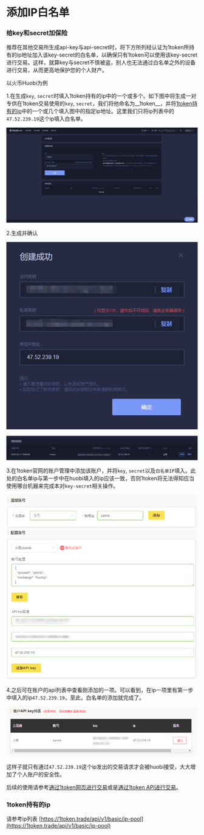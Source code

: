 # 添加IP白名单

### 给key和secret加保险

推荐在其他交易所生成api-key与api-secret时，将下方所列经认证为1token所持有的ip地址加入该key-secret的白名单，以确保只有1token可以使用该key-secret进行交易。这样，就算key与secret不慎被盗，别人也无法通过白名单之外的设备进行交易，从而更高地保护您的个人财产。

以火币Huobi为例

1.在生成`key`, `secret`时填入1token持有的ip中的一个或多个。如下图中将生成一对专供在1token交易使用的`key`, `secret`，我们将他命名为__1token__，并将[1token持有的ip](https://1token.trade/api/v1/basic/ip-pool)中的一个或几个填入图中的指定ip地址。这里我们只将ip列表中的`47.52.239.19`这个ip填入白名单。

![step1](../img/add-white-list-ip.png)

2.生成并确认

![step2](../img/success.png)

![step3](../img/my-key.png)

3.在1token官网的账户管理中添加该账户，并将`key`, `secret`以及`白名单IP`填入。此处的白名单ip与第一步中在huobi填入的ip应该一致，否则1token将无法得知应当使用哪台机器来完成本对`key-secret`相关操作。

![step4](../img/add_in_1token.png)

4.之后可在账户的api列表中查看刚添加的一项。可以看到，在ip一项里有第一步中填入的ip`47.52.239.19`，至此，白名单的添加就完成了。

![step5](../img/api-key-list.png)


这样子就只有通过`47.52.239.19`这个ip发出的交易请求才会被huobi接受，大大增加了个人账户的安全性。

后续的使用请参考[通过1token网页进行交易](..\getting-started\website-user.md)或是[通过1token API进行交易](..\getting-started\api-user.md)。


### 1token持有的ip

请参考ip列表 [https://1token.trade/api/v1/basic/ip-pool](https://1token.trade/api/v1/basic/ip-pool)
